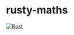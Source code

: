 # rusty-maths

[![Rust](https://github.com/ShaneMarusczak/rusty-maths/actions/workflows/rust.yml/badge.svg)](https://github.com/ShaneMarusczak/rusty-maths/actions/workflows/rust.yml)